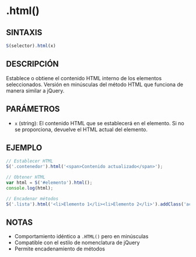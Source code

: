 # .html()

## SINTAXIS
```javascript
S(selector).html(x)
```

## DESCRIPCIÓN
Establece o obtiene el contenido HTML interno de los elementos seleccionados. Versión en minúsculas del método HTML que funciona de manera similar a jQuery.

## PARÁMETROS
- `x` (string): El contenido HTML que se establecerá en el elemento. Si no se proporciona, devuelve el HTML actual del elemento.

## EJEMPLO
```javascript
// Establecer HTML
S('.contenedor').html('<span>Contenido actualizado</span>');

// Obtener HTML
var html = S('#elemento').html();
console.log(html);

// Encadenar métodos
S('.lista').html('<li>Elemento 1</li><li>Elemento 2</li>').addClass('activa');
```

## NOTAS
- Comportamiento idéntico a `.HTML()` pero en minúsculas
- Compatible con el estilo de nomenclatura de jQuery
- Permite encadenamiento de métodos